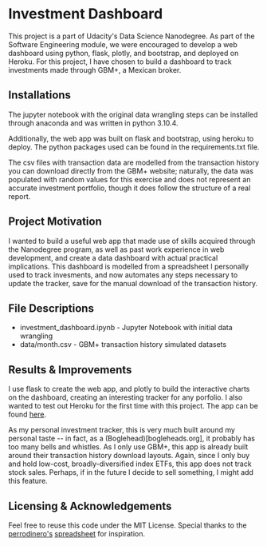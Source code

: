 # Investment Dashboard

This project is a part of Udacity's Data Science Nanodegree. As part of the Software Engineering module, we were encouraged to develop a web dashboard using python, flask, plotly, and bootstrap, and deployed on Heroku. For this project, I have chosen to build a dashboard to track investments made through GBM+, a Mexican broker.

## Installations

The jupyter notebook with the original data wrangling steps can be installed through anaconda and was written in python 3.10.4.

Additionally, the web app was built on flask and bootstrap, using heroku to deploy. The python packages used can be found in the requirements.txt file. 

The csv files with transaction data are modelled from the transaction history you can download directly from the GBM+ website; naturally, the data was populated with random values for this exercise and does not represent an accurate investment portfolio, though it does follow the structure of a real report.

## Project Motivation
I wanted to build a useful web app that made use of skills acquired through the Nanodegree program, as well as past work experience in web development, and create a data dashboard with actual practical implications. This dashboard is modelled from a spreadsheet I personally used to track invesments, and now automates any steps necessary to update the tracker, save for the manual download of the transaction history.

## File Descriptions
- investment_dashboard.ipynb - Jupyter Notebook with initial data wrangling
- data/month.csv - GBM+ transaction history simulated datasets

## Results & Improvements

I use flask to create the web app, and plotly to build the interactive charts on the dashboard, creating an interesting tracker for any porfolio. I also wanted to test out Heroku for the first time with this project. The app can be found [here](luiscamarillo.com/investments-dashboard).

As my personal investment tracker, this is very much built around my personal taste -- in fact, as a (Boglehead)[bogleheads.org], it probably has too many bells and whistles. As I only use GBM+, this app is already built around their transaction history download layouts. Again, since I only buy and hold low-cost, broadly-diversified index ETFs, this app does not track stock sales. Perhaps, if in the future I decide to sell something, I might add this feature. 


## Licensing & Acknowledgements
Feel free to reuse this code under the MIT License. Special thanks to the [perrodinero's](perrodinero.blog) [spreadsheet](https://perrodinero.gumroad.com/l/plantilla-para-inversiones) for inspiration.
